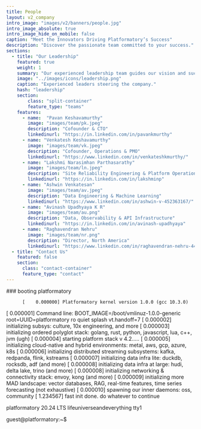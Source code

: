 ```yaml
---
title: People
layout: v2_company
intro_image: "images/v2/banners/people.jpg"
intro_image_absolute: true
intro_image_hide_on_mobile: false
caption: "Meet the Innovators Driving Platformatory’s Success"
description: "Discover the passionate team committed to your success."
sections:
  - title: "Our Leadership"
    featured: true
    weight: 1
    summary: "Our experienced leadership team guides our vision and success."
    image: "../images/icons/leadership.png"
    caption: "Experienced leaders steering the company."
    hash: "leadership"
    section:
        class: "split-container"
        feature_type: "teams"
    features:
      - name:  "Pavan Keshavamurthy"
        image: "images/team/pk.jpeg"
        description: "Cofounder & CTO"
        linkedinurl: "https://in.linkedin.com/in/pavankmurthy"
      - name: "Venkatesh Keshavamurthy"
        image: "images/team/vk.jpeg"
        description: "Cofounder, Operations & PMO"
        linkedinurl: "https://www.linkedin.com/in/venkateshkmurthy/"
      - name: "Lakshmi Narasimhan Parthasarathy"
        image: "images/team/ln.jpeg"
        description: "Site Reliability Engineering & Platform Operations"
        linkedinurl: "https://in.linkedin.com/in/lakshminp"
      - name: "Ashwin Venkatesan"
        image: "images/team/av.jpeg"
        description: "Data Engineering & Machine Learning"
        linkedinurl: "https://www.linkedin.com/in/ashwin-v-452363167/"
      - name: "Avinash Upadhyaya K R"
        image: "images/team/au.png"
        description: "Data, Observability & API Infrastructure"
        linkedinurl: "https://in.linkedin.com/in/avinash-upadhyaya"
      - name: "Raghavendran Nehru"
        image: "images/team/nr.png"
        description: "Director, North America"
        linkedinurl: "https://www.linkedin.com/in/raghavendran-nehru-44b761/"
  - title: "Contact Us"
    featured: false
    section:
      class: "contact-container"
      feature_type: "contact"
---
```


<!-- # Meet the Innovators Driving Platformatory’s Success

Discover the passionate team committed to your success. -->


<div id="monitor" class="theme-green">
    <div id="screen">
      <div id="crt">
        <div class="scanline"></div>
        <div class="terminal">
          ### booting platformatory 
  
          [    0.000000] Platformatory kernel version 1.0.0 (gcc 10.3.0)
  [    0.000001] Command line: BOOT_IMAGE=/boot/vmlinuz-1.0.0-generic root=UUID=platformatory ro quiet splash vt.handoff=7
  [    0.000002] initializing subsys: culture, 10x engineering, and more
  [    0.000003] initializing ordered polyglot stack: golang, rust, python, javascript, lua, c++, jvm (ugh)
  [    0.000004] starting platform stack v 4.2.....
  [    0.000005] initializing cloud-native and hybrid environments: metal, aws, gcp, azure, k8s
  [    0.000006] initializing distributed streaming subsystems: kafka, redpanda, flink, kstreams 
  [    0.000007] initializing data infra lite: duckdb, rocksdb, adf (and more)
  [    0.000008] initializing data infra at large: hudi, delta lake, trino (and more)
  [    0.000008] initializing networking & connectivity stack: envoy, kong (and more)
  [    0.000009] initializing more MAD landscape: vector databases, RAG, real-time features, time series forecasting (not exhaustive)
  [    0.000010] spawning our inner daemons: oss, community
  [    1.234567] fast init done. do whatever to continue
  
  platformatory 20.24 LTS lifeuniverseandeverything tty1
  
  guest@platformatory:~$
        </div>
      </div>
    </div>
  </div>